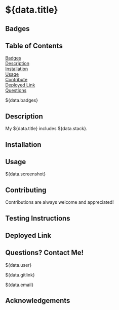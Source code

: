 # ${data.title}

## Badges

## Table of Contents

[Badges](#badges)<br>
[Description](#description)<br>
[Installation](#installation)<br>
[Usage](#usage)<br>
[Contribute](#contribute)<br>
[Deployed Link](#deployedlink)<br>
[Questions](#questions)</a>



${data.badges}

## Description
My ${data.title} includes ${data.stack}.

## Installation 

 

## Usage

${data.screenshot}

## Contributing

Contributions are always welcome and appreciated!
## Testing Instructions

## Deployed Link

## Questions? Contact Me! 
${data.user}

${data.gitlink}

${data.email}

## Acknowledgements

